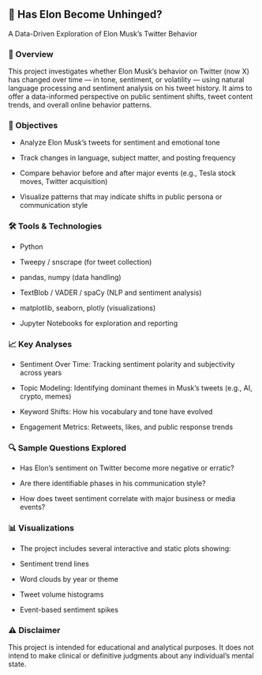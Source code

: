 ## 🧠 Has Elon Become Unhinged?
A Data-Driven Exploration of Elon Musk’s Twitter Behavior

### 📘 Overview
This project investigates whether Elon Musk’s behavior on Twitter (now X) has changed over time — in tone, sentiment, or volatility — using natural language processing and sentiment analysis on his tweet history. It aims to offer a data-informed perspective on public sentiment shifts, tweet content trends, and overall online behavior patterns.

### 🎯 Objectives
- Analyze Elon Musk’s tweets for sentiment and emotional tone

- Track changes in language, subject matter, and posting frequency

- Compare behavior before and after major events (e.g., Tesla stock moves, Twitter acquisition)

- Visualize patterns that may indicate shifts in public persona or communication style

### 🛠️ Tools & Technologies
- Python

- Tweepy / snscrape (for tweet collection)

- pandas, numpy (data handling)

- TextBlob / VADER / spaCy (NLP and sentiment analysis)

- matplotlib, seaborn, plotly (visualizations)

- Jupyter Notebooks for exploration and reporting

### 📈 Key Analyses
- Sentiment Over Time: Tracking sentiment polarity and subjectivity across years

- Topic Modeling: Identifying dominant themes in Musk’s tweets (e.g., AI, crypto, memes)

- Keyword Shifts: How his vocabulary and tone have evolved

- Engagement Metrics: Retweets, likes, and public response trends

### 🔍 Sample Questions Explored
- Has Elon’s sentiment on Twitter become more negative or erratic?

- Are there identifiable phases in his communication style?

- How does tweet sentiment correlate with major business or media events?

### 📊 Visualizations
- The project includes several interactive and static plots showing:

- Sentiment trend lines

- Word clouds by year or theme

- Tweet volume histograms

- Event-based sentiment spikes

### ⚠️ Disclaimer
This project is intended for educational and analytical purposes. It does not intend to make clinical or definitive judgments about any individual’s mental state.

